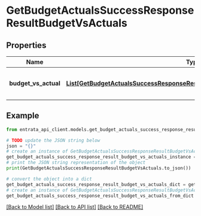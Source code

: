 # GetBudgetActualsSuccessResponseResultBudgetVsActuals


## Properties

Name | Type | Description | Notes
------------ | ------------- | ------------- | -------------
**budget_vs_actual** | [**List[GetBudgetActualsSuccessResponseResultBudgetVsActualsBudgetVsActualInner]**](GetBudgetActualsSuccessResponseResultBudgetVsActualsBudgetVsActualInner.md) | A list of budget vs actual records. | 

## Example

```python
from entrata_api_client.models.get_budget_actuals_success_response_result_budget_vs_actuals import GetBudgetActualsSuccessResponseResultBudgetVsActuals

# TODO update the JSON string below
json = "{}"
# create an instance of GetBudgetActualsSuccessResponseResultBudgetVsActuals from a JSON string
get_budget_actuals_success_response_result_budget_vs_actuals_instance = GetBudgetActualsSuccessResponseResultBudgetVsActuals.from_json(json)
# print the JSON string representation of the object
print(GetBudgetActualsSuccessResponseResultBudgetVsActuals.to_json())

# convert the object into a dict
get_budget_actuals_success_response_result_budget_vs_actuals_dict = get_budget_actuals_success_response_result_budget_vs_actuals_instance.to_dict()
# create an instance of GetBudgetActualsSuccessResponseResultBudgetVsActuals from a dict
get_budget_actuals_success_response_result_budget_vs_actuals_from_dict = GetBudgetActualsSuccessResponseResultBudgetVsActuals.from_dict(get_budget_actuals_success_response_result_budget_vs_actuals_dict)
```
[[Back to Model list]](../README.md#documentation-for-models) [[Back to API list]](../README.md#documentation-for-api-endpoints) [[Back to README]](../README.md)


